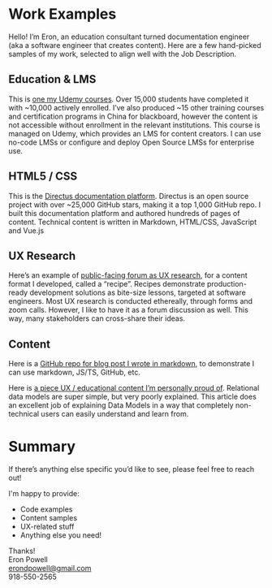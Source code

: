 # Work Examples

Hello! I’m Eron, an education consultant turned documentation engineer (aka a software engineer that creates content). Here are a few hand-picked samples of my work, selected to align well with the Job Description.

## Education & LMS
This is [one my Udemy courses](https://www.udemy.com/course/learn-english-faster-how-to-make-a-plan/?referralCode=4E68EE654F252BD53D56). Over 15,000 students have completed it  with ~10,000 actively enrolled. I’ve also produced ~15 other training courses and certification programs in China for blackboard, however the content is not accessible without enrollment in the relevant institutions. This course is managed on Udemy, which provides an LMS for content creators. I can use no-code LMSs or configure and deploy Open Source LMSs for enterprise use.

## HTML5 / CSS
This is the [Directus documentation platform](https://docs.directus.io/). Directus is an open source project with over ~25,000 GitHub stars, making it a top 1,000 GitHub repo. I built this documentation platform and authored hundreds of pages of content. Technical content is written in Markdown, HTML/CSS, JavaScript and Vue.js

## UX Research
Here’s an example of [public-facing forum as UX research](https://github.com/directus/directus/discussions/16597), for a content format I developed, called a “recipe”. Recipes demonstrate production-ready development solutions as bite-size lessons, targeted at software engineers. Most UX research is conducted ethereally, through forms and zoom calls. However, I like to have it as a forum discussion as well. This way, many stakeholders can cross-share their ideas.  

## Content
Here is a [GitHub repo for blog post I wrote in markdown](https://github.com/freetalk-fun/devtalk/blob/master/docs/notebook/ts/basic-types.md), to demonstrate I can use markdown, JS/TS, GitHub, etc.

Here is [a piece UX / educational content I’m personally proud of](https://docs.directus.io/app/data-model.html). Relational data models are super simple, but very poorly explained. This article does an excellent job of explaining Data Models in a way that completely non-technical users can easily understand and learn from.

# Summary
If there’s anything else specific you’d like to see, please feel free to reach out!

I'm happy to provide:
- Code examples
- Content samples
- UX-related stuff
- Anything else you need!

Thanks! \
Eron Powell \
erondpowell@gmail.com \
918-550-2565
